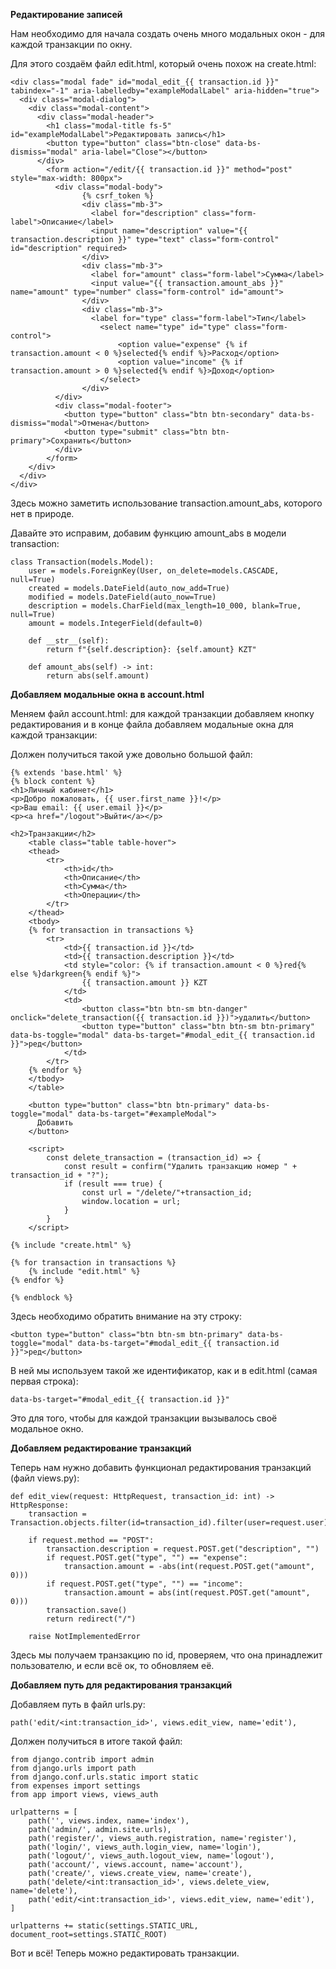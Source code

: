 **Редактирование записей**

Нам необходимо для начала создать очень много модальных окон - для каждой транзакции по окну.

Для этого создаём файл edit.html, который очень похож на create.html:

    <div class="modal fade" id="modal_edit_{{ transaction.id }}" tabindex="-1" aria-labelledby="exampleModalLabel" aria-hidden="true">
      <div class="modal-dialog">
        <div class="modal-content">
          <div class="modal-header">
            <h1 class="modal-title fs-5" id="exampleModalLabel">Редактировать запись</h1>
            <button type="button" class="btn-close" data-bs-dismiss="modal" aria-label="Close"></button>
          </div>
            <form action="/edit/{{ transaction.id }}" method="post" style="max-width: 800px">
              <div class="modal-body">
                    {% csrf_token %}
                    <div class="mb-3">
                      <label for="description" class="form-label">Описание</label>
                      <input name="description" value="{{ transaction.description }}" type="text" class="form-control" id="description" required>
                    </div>
                    <div class="mb-3">
                      <label for="amount" class="form-label">Сумма</label>
                      <input value="{{ transaction.amount_abs }}" name="amount" type="number" class="form-control" id="amount">
                    </div>
                    <div class="mb-3">
                      <label for="type" class="form-label">Тип</label>
                        <select name="type" id="type" class="form-control">
                            <option value="expense" {% if transaction.amount < 0 %}selected{% endif %}>Расход</option>
                            <option value="income" {% if transaction.amount > 0 %}selected{% endif %}>Доход</option>
                        </select>
                    </div>
              </div>
              <div class="modal-footer">
                <button type="button" class="btn btn-secondary" data-bs-dismiss="modal">Отмена</button>
                <button type="submit" class="btn btn-primary">Сохранить</button>
              </div>
            </form>
        </div>
      </div>
    </div>

Здесь можно заметить использование transaction.amount_abs, которого нет в природе.

Давайте это исправим, добавим функцию amount_abs в модели transaction:

    class Transaction(models.Model):
        user = models.ForeignKey(User, on_delete=models.CASCADE, null=True)
        created = models.DateField(auto_now_add=True)
        modified = models.DateField(auto_now=True)
        description = models.CharField(max_length=10_000, blank=True, null=True)
        amount = models.IntegerField(default=0)
    
        def __str__(self):
            return f"{self.description}: {self.amount} KZT"
    
        def amount_abs(self) -> int:
            return abs(self.amount)


**Добавляем модальные окна в account.html**

Меняем файл account.html: для каждой транзакции добавляем кнопку редактирования
и в конце файла добавляем модальные окна для каждой транзакции:

Должен получиться такой уже довольно большой файл:

    {% extends 'base.html' %}
    {% block content %}
    <h1>Личный кабинет</h1>
    <p>Добро пожаловать, {{ user.first_name }}!</p>
    <p>Ваш email: {{ user.email }}</p>
    <p><a href="/logout">Выйти</a></p>
    
    <h2>Транзакции</h2>
        <table class="table table-hover">
        <thead>
            <tr>
                <th>id</th>
                <th>Описание</th>
                <th>Сумма</th>
                <th>Операции</th>
            </tr>
        </thead>
        <tbody>
        {% for transaction in transactions %}
            <tr>
                <td>{{ transaction.id }}</td>
                <td>{{ transaction.description }}</td>
                <td style="color: {% if transaction.amount < 0 %}red{% else %}darkgreen{% endif %}">
                    {{ transaction.amount }} KZT
                </td>
                <td>
                    <button class="btn btn-sm btn-danger" onclick="delete_transaction({{ transaction.id }})">удалить</button>
                    <button type="button" class="btn btn-sm btn-primary" data-bs-toggle="modal" data-bs-target="#modal_edit_{{ transaction.id }}">ред</button>
                </td>
            </tr>
        {% endfor %}
        </tbody>
        </table>
    
        <button type="button" class="btn btn-primary" data-bs-toggle="modal" data-bs-target="#exampleModal">
          Добавить
        </button>
    
        <script>
            const delete_transaction = (transaction_id) => {
                const result = confirm("Удалить транзакцию номер " + transaction_id + "?");
                if (result === true) {
                    const url = "/delete/"+transaction_id;
                    window.location = url;
                }
            }
        </script>
    
    {% include "create.html" %}
    
    {% for transaction in transactions %}
        {% include "edit.html" %}
    {% endfor %}
    
    {% endblock %}

Здесь необходимо обратить внимание на эту строку:

    <button type="button" class="btn btn-sm btn-primary" data-bs-toggle="modal" data-bs-target="#modal_edit_{{ transaction.id }}">ред</button>

В ней мы используем такой же идентификатор, как и в edit.html (самая первая строка):

    data-bs-target="#modal_edit_{{ transaction.id }}"

Это для того, чтобы для каждой транзакции вызывалось своё модальное окно.

**Добавляем редактирование транзакций**

Теперь нам нужно добавить функционал редактирования транзакций (файл views.py):

    def edit_view(request: HttpRequest, transaction_id: int) -> HttpResponse:
        transaction = Transaction.objects.filter(id=transaction_id).filter(user=request.user).first()
    
        if request.method == "POST":
            transaction.description = request.POST.get("description", "")
            if request.POST.get("type", "") == "expense":
                transaction.amount = -abs(int(request.POST.get("amount", 0)))
            if request.POST.get("type", "") == "income":
                transaction.amount = abs(int(request.POST.get("amount", 0)))
            transaction.save()
            return redirect("/")
    
        raise NotImplementedError

Здесь мы получаем транзакцию по id, проверяем, что она принадлежит пользователю, и если всё ок, то обновляем её.

**Добавляем путь для редактирования транзакций**

Добавляем путь в файл urls.py:

    path('edit/<int:transaction_id>', views.edit_view, name='edit'),

Должен получиться в итоге такой файл:

    from django.contrib import admin
    from django.urls import path
    from django.conf.urls.static import static
    from expenses import settings
    from app import views, views_auth
    
    urlpatterns = [
        path('', views.index, name='index'),
        path('admin/', admin.site.urls),
        path('register/', views_auth.registration, name='register'),
        path('login/', views_auth.login_view, name='login'),
        path('logout/', views_auth.logout_view, name='logout'),
        path('account/', views.account, name='account'),
        path('create/', views.create_view, name='create'),
        path('delete/<int:transaction_id>', views.delete_view, name='delete'),
        path('edit/<int:transaction_id>', views.edit_view, name='edit'),
    ]
    
    urlpatterns += static(settings.STATIC_URL, document_root=settings.STATIC_ROOT)

Вот и всё! Теперь можно редактировать транзакции.
